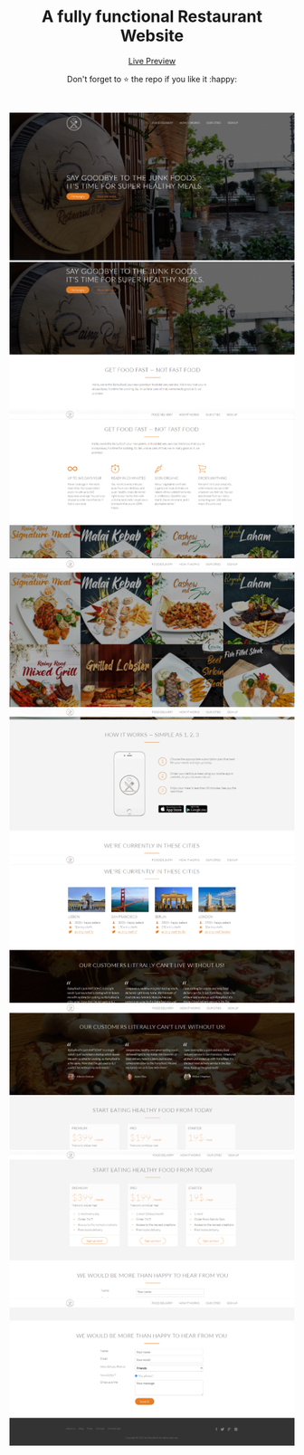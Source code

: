 <div align="center">
<h1> A fully functional Restaurant Website </h1>


[Live Preview](https://fahimfba.github.io/RainyRoof_Restaurant_Website/)

Don't forget to :star: the repo if you like it :happy:



<br>

![img 1](img/1.png)
![img 2](img/2.png)
![img 3](img/3.png)
![img 4](img/4.png)
![img 5](img/5.png)
![img 6](img/6.png)
![img 7](img/7.png)
![img 8](img/8.png)
![img 9](img/9.png)














</div>